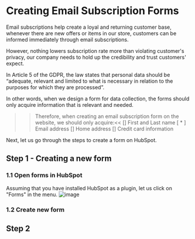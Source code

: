 # Creating Email Subscription Forms

Email subscriptions help create a loyal and returning customer base, whenever there are new offers or items in our store, customers can be informed immediately through email subscriptions.

However, nothing lowers subscription rate more than violating customer's privacy, our company needs to hold up the credibility and trust customers' expect. 

In Article 5 of the GDPR, the law states that personal data should be “adequate, relevant and limited to what is necessary in relation to the purposes for which they are processed”. 

In other words, when we design a form for data collection, the forms should only acquire information that is relevant and needed.

>>Therefore, when creating an email subscription form on the website, we should only acquire:<<
[] First and Last name
[ * ] Email address
[] Home address
[] Credit card information

Next, let us go through the steps to create a form on HubSpot.

## Step 1 - Creating a new form
### 1.1 Open forms in HubSpot
Assuming that you have installed HubSpot as a plugin, let us click on "Forms" in the menu.
![image](https://user-images.githubusercontent.com/80112384/141505621-51b3daf1-8222-4262-88fa-1d17872adcb4.png)

### 1.2 Create new form


## Step 2

